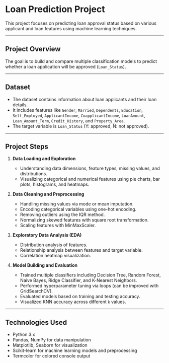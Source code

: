 # Loan Prediction Project

This project focuses on predicting loan approval status based on various applicant and loan features using machine learning techniques.

---

## Project Overview

The goal is to build and compare multiple classification models to predict whether a loan application will be approved (`Loan_Status`).

---

## Dataset

- The dataset contains information about loan applicants and their loan details.
- It includes features like `Gender`, `Married`, `Dependents`, `Education`, `Self_Employed`, `ApplicantIncome`, `CoapplicantIncome`, `LoanAmount`, `Loan_Amount_Term`, `Credit_History`, and `Property_Area`.
- The target variable is `Loan_Status` (Y: approved, N: not approved).

---

## Project Steps

1. **Data Loading and Exploration**
   - Understanding data dimensions, feature types, missing values, and distributions.
   - Visualizing categorical and numerical features using pie charts, bar plots, histograms, and heatmaps.

2. **Data Cleaning and Preprocessing**
   - Handling missing values via mode or mean imputation.
   - Encoding categorical variables using one-hot encoding.
   - Removing outliers using the IQR method.
   - Normalizing skewed features with square root transformation.
   - Scaling features with MinMaxScaler.

3. **Exploratory Data Analysis (EDA)**
   - Distribution analysis of features.
   - Relationship analysis between features and target variable.
   - Correlation heatmap visualization.

4. **Model Building and Evaluation**
   - Trained multiple classifiers including Decision Tree, Random Forest, Naive Bayes, Ridge Classifier, and K-Nearest Neighbors.
   - Performed hyperparameter tuning via loops (can be improved with GridSearchCV).
   - Evaluated models based on training and testing accuracy.
   - Visualized KNN accuracy across different `k` values.

---

## Technologies Used

- Python 3.x
- Pandas, NumPy for data manipulation
- Matplotlib, Seaborn for visualization
- Scikit-learn for machine learning models and preprocessing
- Termcolor for colored console output
